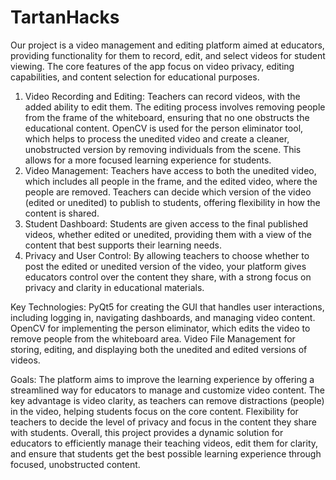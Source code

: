 # TartanHacks

Our project is a video management and editing platform aimed at educators, providing functionality for them to record, edit, and select videos for student viewing. The core features of the app focus on video privacy, editing capabilities, and content selection for educational purposes.

1. Video Recording and Editing:
Teachers can record videos, with the added ability to edit them. The editing process involves removing people from the frame of the whiteboard, ensuring that no one obstructs the educational content.
OpenCV is used for the person eliminator tool, which helps to process the unedited video and create a cleaner, unobstructed version by removing individuals from the scene. This allows for a more focused learning experience for students.
2. Video Management:
Teachers have access to both the unedited video, which includes all people in the frame, and the edited video, where the people are removed.
Teachers can decide which version of the video (edited or unedited) to publish to students, offering flexibility in how the content is shared.
3. Student Dashboard:
Students are given access to the final published videos, whether edited or unedited, providing them with a view of the content that best supports their learning needs.
4. Privacy and User Control:
By allowing teachers to choose whether to post the edited or unedited version of the video, your platform gives educators control over the content they share, with a strong focus on privacy and clarity in educational materials.

Key Technologies:
PyQt5 for creating the GUI that handles user interactions, including logging in, navigating dashboards, and managing video content.
OpenCV for implementing the person eliminator, which edits the video to remove people from the whiteboard area.
Video File Management for storing, editing, and displaying both the unedited and edited versions of videos.

Goals:
The platform aims to improve the learning experience by offering a streamlined way for educators to manage and customize video content.
The key advantage is video clarity, as teachers can remove distractions (people) in the video, helping students focus on the core content.
Flexibility for teachers to decide the level of privacy and focus in the content they share with students.
Overall, this project provides a dynamic solution for educators to efficiently manage their teaching videos, edit them for clarity, and ensure that students get the best possible learning experience through focused, unobstructed content.
